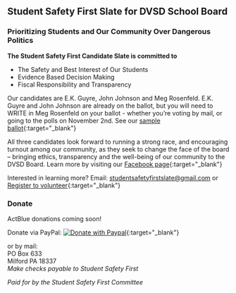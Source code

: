 ## Student Safety First Slate for DVSD School Board 

### Prioritizing Students and Our Community Over Dangerous Politics

**The Student Safety First Candidate Slate is committed to**
 
- The Safety and Best Interest of Our Students
- Evidence Based Decision Making
- Fiscal Responsibility and Transparency

Our candidates are E.K. Guyre, John Johnson and Meg Rosenfeld. E.K. Guyre and John Johnson are already on the ballot, but you will need to WRITE in Meg Rosenfeld on your ballot - whether you’re voting by mail, or going to the polls on November 2nd. See our [sample ballot](images/SSF%20BALLOT%20instructions.png){:target="_blank"}

All three candidates look forward to running a strong race, and encouraging turnout among our community, as they seek to change the face of the board – bringing ethics, transparency and the well-being of our community to the DVSD Board.
Learn more by visiting our [Facebook page](https://www.facebook.com/studentsafetyfirst){:target="_blank"}

Interested in learning more? 
Email: [studentsafetyfirstslate@gmail.com](mailto:studentsafetyfirstslate@gmail.com)
or
[Register to volunteer](https://forms.gle/Z8MhXqPnsuyT8o73A){:target="_blank"}

### Donate

ActBlue donations coming soon!

Donate via PayPal: [![Donate with Paypal](https://www.paypalobjects.com/webstatic/en_US/i/buttons/PP_logo_h_100x26.png)](https://www.paypal.com/donate/?business=studentsafetyfirstslate@gmail.com&no_recurring=0&item_name=To+support+the+Student+Safety+First+Slate+for+DV+School+Board+&currency_code=USD&fbclid=IwAR2c7oe8yLtCDgqUv6FDtT6hpmaZ0HDOyzDw8URaE2mX7gfjXIjDjec7pJY){:target="_blank"}


or by mail:  
PO Box 633  
Milford PA 18337  
*Make checks payable to Student Safety First*

*Paid for by the Student Safety First Committee*